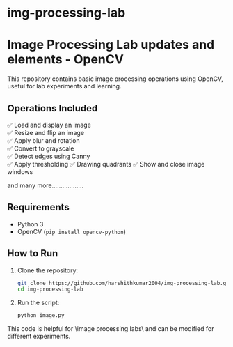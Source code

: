 # img-processing-lab


# Image Processing Lab updates and elements - OpenCV 

This repository contains basic image processing operations using OpenCV, useful for lab experiments and learning.  

## Operations Included

✅ Load and display an image  
✅ Resize and flip an image  
✅ Apply blur and rotation  
✅ Convert to grayscale  
✅ Detect edges using Canny  
✅ Apply thresholding
✅ Drawing quadrants
✅ Show and close image windows  

and many more..................


## Requirements  
- Python 3  
- OpenCV (`pip install opencv-python`)  

## **How to Run**  
1. Clone the repository:  
   ```sh
   git clone https://github.com/harshithkumar2004/img-processing-lab.git
   cd img-processing-lab
   ```
2. Run the script:  
   ```sh
   python image.py
   ```  

This code is helpful for \image processing labs\ and can be modified for different experiments.  

